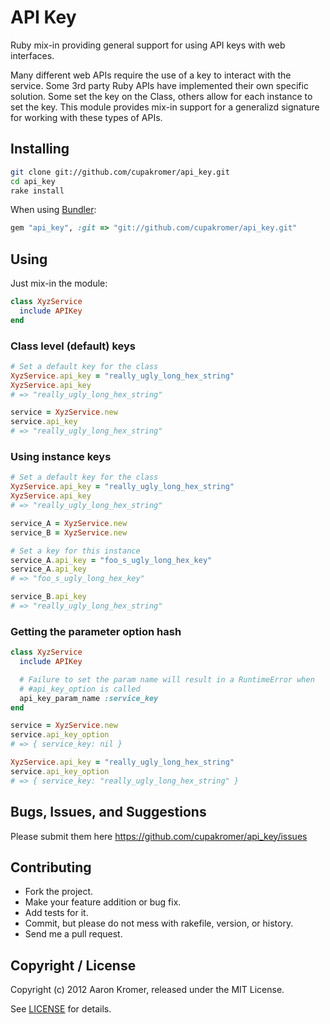 API Key
=======

Ruby mix-in providing general support for using API keys with web
interfaces.

Many different web APIs require the use of a key to interact with the
service. Some 3rd party Ruby APIs have implemented their own specific
solution. Some set the key on the Class, others allow for each instance
to set the key. This module provides mix-in support for a generalizd
signature for working with these types of APIs.


Installing
----------

```bash
git clone git://github.com/cupakromer/api_key.git
cd api_key
rake install
```

When using [Bundler](http://gembundler.com "Bundler Home"):

```ruby
gem "api_key", :git => "git://github.com/cupakromer/api_key.git"
```


Using
-----

Just mix-in the module:

```ruby
class XyzService
  include APIKey
end
```

### Class level (default) keys

```ruby
# Set a default key for the class
XyzService.api_key = "really_ugly_long_hex_string"
XyzService.api_key
# => "really_ugly_long_hex_string"

service = XyzService.new
service.api_key
# => "really_ugly_long_hex_string"
```


### Using instance keys

```ruby
# Set a default key for the class
XyzService.api_key = "really_ugly_long_hex_string"
XyzService.api_key
# => "really_ugly_long_hex_string"

service_A = XyzService.new
service_B = XyzService.new

# Set a key for this instance
service_A.api_key = "foo_s_ugly_long_hex_key"
service_A.api_key
# => "foo_s_ugly_long_hex_key"

service_B.api_key
# => "really_ugly_long_hex_string"
```


### Getting the parameter option hash

```ruby
class XyzService
  include APIKey

  # Failure to set the param name will result in a RuntimeError when
  # #api_key_option is called
  api_key_param_name :service_key
end

service = XyzService.new
service.api_key_option
# => { service_key: nil }

XyzService.api_key = "really_ugly_long_hex_string"
service.api_key_option
# => { service_key: "really_ugly_long_hex_string" }
```



Bugs, Issues, and Suggestions
-----------------------------

Please submit them here https://github.com/cupakromer/api_key/issues


Contributing
------------

* Fork the project.
* Make your feature addition or bug fix.
* Add tests for it.
* Commit, but please do not mess with rakefile, version, or history.
* Send me a pull request.


Copyright / License
-------------------

Copyright (c) 2012 Aaron Kromer, released under the MIT License.

See [LICENSE][] for details.

[license]: https://github.com/cupakromer/api_key/blob/master/LICENSE
